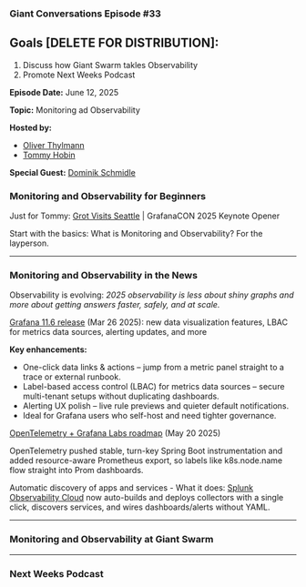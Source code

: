 ### Giant Conversations Episode #33

## Goals [DELETE FOR DISTRIBUTION]: 
1. Discuss how Giant Swarm takles Observability
3. Promote Next Weeks Podcast

**Episode Date:** June 12, 2025

**Topic:**
Monitoring ad Observability

**Hosted by:** 

* [Oliver Thylmann](https://www.linkedin.com/in/thylmann/)
* [Tommy Hobin](https://www.linkedin.com/in/tommy-hobin/)

**Special Guest:**
[Dominik Schmidle](https://github.com/Rotfuks)

### Monitoring and Observability for Beginners

Just for Tommy: [Grot Visits Seattle](https://www.youtube.com/watch?v=QDuzAFA6uLo) | GrafanaCON 2025 Keynote Opener

Start with the basics: What is Monitoring and Observability? For the layperson.

------------------------------------------------------------------------------------------------------------------------------

### Monitoring and Observability in the News

Observability is evolving: _2025 observability is less about shiny graphs and more about getting answers faster, safely, and at scale._

[Grafana 11.6 release](https://grafana.com/blog/2025/03/26/grafana-11.6-release-all-the-latest-features/) (Mar 26 2025): new data visualization features, LBAC for metrics data sources, alerting updates, and more

**Key enhancements:**
- One-click data links & actions – jump from a metric panel straight to a trace or external runbook.
- Label-based access control (LBAC) for metrics data sources – secure multi-tenant setups without duplicating dashboards.
- Alerting UX polish – live rule previews and quieter default notifications.
- Ideal for Grafana users who self-host and need tighter governance. 

[OpenTelemetry + Grafana Labs roadmap](https://grafana.com/blog/2025/05/20/opentelemetry-with-prometheus-better-integration-through-resource-attribute-promotion/) (May 20 2025)

OpenTelemetry pushed stable, turn-key Spring Boot instrumentation and added resource-aware Prometheus export, so labels like k8s.node.name flow straight into Prom dashboards.


Automatic discovery of apps and services - What it does: [Splunk Observability Cloud](https://help.splunk.com/en/splunk-observability-cloud/manage-data/splunk-distribution-of-the-opentelemetry-collector/get-started-with-the-splunk-distribution-of-the-opentelemetry-collector/automatic-discovery-of-apps-and-services) now auto-builds and deploys collectors with a single click, discovers services, and wires dashboards/alerts without YAML. 

------------------------------------------------------------------------------------------------------------------------------

### Monitoring and Observability at Giant Swarm

------------------------------------------------------------------------------------------------------------------------------



### Next Weeks Podcast














